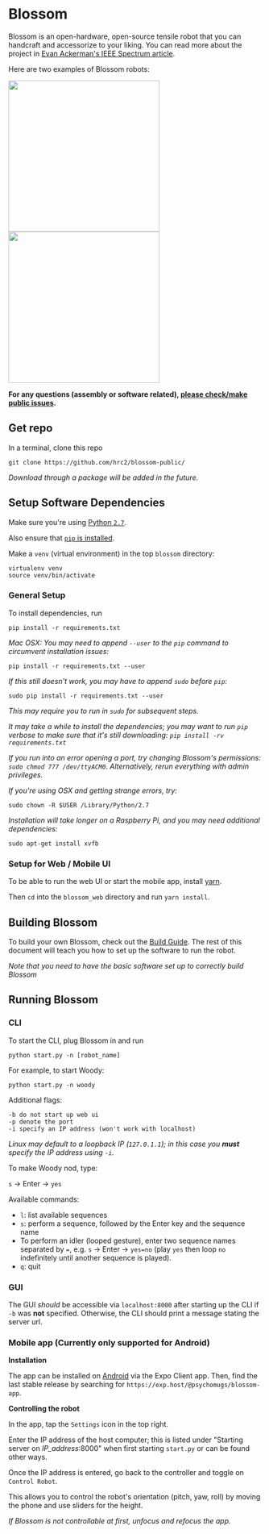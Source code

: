 # Blossom

Blossom is an open-hardware, open-source tensile robot that you can handcraft and accessorize to your liking. You can read more about the project in [Evan Ackerman's IEEE Spectrum article](https://spectrum.ieee.org/automaton/robotics/home-robots/blossom-a-creative-handmade-approach-to-social-robotics-from-cornell-and-google).

Here are two examples of Blossom robots:

<img src="http://guyhoffman.com/wp-content/uploads/2017/08/blossom-bunny-corner-e1502812175733-300x189.jpg" width="300">
<img src="http://guyhoffman.com/wp-content/uploads/2017/08/blossom-jellyfish-768x606.jpg" width="300" >

**For any questions (assembly or software related), [please check/make public issues](https://github.com/hrc2/blossom-public/issues).**

## Get repo
In a terminal, clone this repo
```
git clone https://github.com/hrc2/blossom-public/
```
_Download through a package will be added in the future._

## Setup Software Dependencies

Make sure you're using [Python `2.7`](https://edu.google.com/openonline/course-builder/docs/1.10/set-up-course-builder/check-for-python.html).

Also ensure that [`pip` is installed](https://pip.pypa.io/en/stable/installing/).

Make a `venv` (virtual environment) in the top `blossom` directory:
```
virtualenv venv
source venv/bin/activate
```

### General Setup
To install dependencies, run
```
pip install -r requirements.txt
```

_Mac OSX: You may need to append `--user` to the `pip` command to circumvent installation issues:_
```
pip install -r requirements.txt --user
```
_If this still doesn't work, you may have to append `sudo` before `pip`:_
```
sudo pip install -r requirements.txt --user
```
_This may require you to run in `sudo` for subsequent steps._

_It may take a while to install the dependencies; you may want to run `pip` verbose to make sure that it's still downloading: `pip install -rv requirements.txt`_

_If you run into an error opening a port, try changing Blossom's permissions: `sudo chmod 777 /dev/ttyACM0`. Alternatively, rerun everything with admin privileges._

_If you're using OSX and getting strange errors, try:_
```
sudo chown -R $USER /Library/Python/2.7
```
_Installation will take longer on a Raspberry Pi, and you may need additional dependencies:_
```
sudo apt-get install xvfb
```

### Setup for Web / Mobile UI
To be able to run the web UI or start the mobile app, install [yarn](https://yarnpkg.com/lang/en/docs/install/).

Then `cd` into the `blossom_web` directory and run `yarn install`.

## Building Blossom

To build your own Blossom, check out the [Build Guide](https://github.com/hrc2/blossom-public/wiki). The rest of this document will teach you how to set up the software to run the robot.

_Note that you need to have the basic software set up to correctly build Blossom_

## Running Blossom 

### CLI
To start the CLI, plug Blossom in and run
```
python start.py -n [robot_name]
```
For example, to start Woody:
```
python start.py -n woody
```

Additional flags:
```
-b do not start up web ui
-p denote the port
-i specify an IP address (won't work with localhost)
```
_Linux may default to a loopback IP (`127.0.1.1`); in this case you **must** specify the IP address using `-i`._

To make Woody nod, type: 

`s` -> Enter -> `yes`

Available commands:
- `l`: list available sequences
- `s`: perform a sequence, followed by the Enter key and the sequence name
- To perform an idler (looped gesture), enter two sequence names separated by `=`, e.g. `s` -> Enter -> `yes=no` (play `yes` then loop `no` indefinitely until another sequence is played).  
- `q`: quit

### GUI
The GUI _should_ be accessible via `localhost:8000` after starting up the CLI if `-b` was **not** specified. Otherwise, the CLI should print a message stating the server url.

### Mobile app (Currently only supported for Android)

**Installation**

The app can be installed on [Android](https://play.google.com/store/apps/details?id=host.exp.exponent) via the Expo Client app. Then, find the last stable release by searching for `https://exp.host/@psychomugs/blossom-app`.

**Controlling the robot**

In the app, tap the `Settings` icon in the top right.

Enter the IP address of the host computer; this is listed under "Starting server on *IP_address*:8000" when first starting `start.py` or can be found other ways.

Once the IP address is entered, go back to the controller and toggle on `Control Robot`.

This allows you to control the robot's orientation (pitch, yaw, roll) by moving the phone and use sliders for the height.

_If Blossom is not controllable at first, unfocus and refocus the app._

